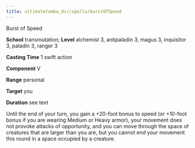 ```yaml
---
title: ultimateComba_dir/spells/burstOfSpeed
---
```

Burst of Speed

**School** transmutation; **Level** alchemist 3, antipaladin 3, magus 3, inquisitor 3, paladin 3, ranger 3

**Casting Time** 1 swift action

**Component** V

**Range** personal

**Target** you

**Duration** see text

Until the end of your turn, you gain a +20-foot bonus to speed (or +10-foot bonus if you are wearing Medium or Heavy armor), your movement does not provoke attacks of opportunity, and you can move through the space of creatures that are larger than you are, but you cannot end your movement this round in a space occupied by a creature.

